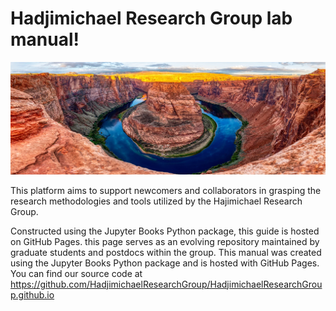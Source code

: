 # Hadjimichael Research Group lab manual! 

![Hadjimichael Research Group](Images/Cover.webp)


This platform aims to support newcomers and collaborators in grasping the research methodologies and tools utilized by the Hajimichael Research Group. 

Constructed using the Jupyter Books Python package, this guide is hosted on GitHub Pages. this page serves as an evolving repository maintained by graduate students and postdocs within the group.
This manual was created using the Jupyter Books Python package and is hosted with GitHub Pages. You can find our source code at https://github.com/HadjimichaelResearchGroup/HadjimichaelResearchGroup.github.io

```{tableofcontents}
```
